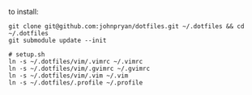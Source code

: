to install:

	git clone git@github.com:johnpryan/dotfiles.git ~/.dotfiles && cd ~/.dotfiles
	git submodule update --init
	
    # setup.sh
	ln -s ~/.dotfiles/vim/.vimrc ~/.vimrc
	ln -s ~/.dotfiles/vim/.gvimrc ~/.gvimrc
    ln -s ~/.dotfiles/vim/.vim ~/.vim
	ln -s ~/.dotfiles/.profile ~/.profile
	
